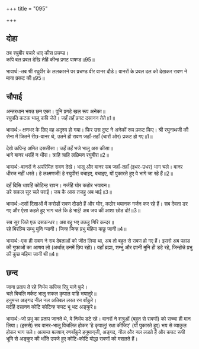 +++
title = "095"

+++
## दोहा
तब रघुबीर पचारे धाए कीस प्रचण्ड।  
कपि बल प्रबल देखि तेहिं कीन्ह प्रगट पाषण्ड॥95॥  

भावार्थ:-तब श्री रघुवीर के ललकारने पर प्रचण्ड वीर वानर दौडे। वानरों के प्रबल दल को देखकर रावण ने माया प्रकट की॥95॥  




## चौपाई
अन्तरधान भयउ छन एका। पुनि प्रगटे खल रूप अनेका॥  
रघुपति कटक भालु कपि जेते। जहँ तहँ प्रगट दसानन तेते॥1॥  

भावार्थ:- क्षणभर के लिए वह अदृश्य हो गया। फिर उस दुष्ट ने अनेकों रूप प्रकट किए। श्री रघुनाथजी की सेना में जितने रीछ-वानर थे, उतने ही रावण जहाँ-तहाँ (चारों ओर) प्रकट हो गए॥1॥  

देखे कपिन्ह अमित दससीसा। जहँ तहँ भजे भालु अरु कीसा॥  
भागे बानर धरहिं न धीरा। त्राहि त्राहि लछिमन रघुबीरा॥2॥  

भावार्थ:-वानरों ने अपरिमित रावण देखे। भालू और वानर सब जहाँ-तहाँ (इधर-उधर) भाग चले। वानर धीरज नहीं धरते। हे लक्ष्मणजी! हे रघुवीर! बचाइए, बचाइए, यों पुकारते हुए वे भागे जा रहे हैं॥2॥  

दहँ दिसि धावहिं कोटिन्ह रावन। गर्जहिं घोर कठोर भयावन॥  
डरे सकल सुर चले पराई। जय कै आस तजहु अब भाई॥3॥  

भावार्थ:-दसों दिशाओं में करोडों रावण दौडते हैं और घोर, कठोर भयानक गर्जन कर रहे हैं। सब देवता डर गए और ऐसा कहते हुए भाग चले कि हे भाई! अब जय की आशा छोड दो!॥3॥  

सब सुर जिते एक दसकन्धर। अब बहु भए तकहु गिरि कन्दर॥  
रहे बिरञ्चि सम्भु मुनि ग्यानी। जिन्ह जिन्ह प्रभु महिमा कछु जानी॥4॥  

भावार्थ:-एक ही रावण ने सब देवताओं को जीत लिया था, अब तो बहुत से रावण हो गए हैं। इससे अब पहाड की गुफाओं का आश्रय लो (अर्थात्‌ उनमें छिप रहो)। वहाँ ब्रह्मा, शम्भु और ज्ञानी मुनि ही डटे रहे, जिन्होन्ने प्रभु की कुछ महिमा जानी थी॥4॥  

<div class="audioEmbed"  caption="AIR-वाचनम्" src="https://archive
.org/download/rAmcharitmAnas-AIR/EPI-341.mp3"></div>

## छन्द
जाना प्रताप ते रहे निर्भय कपिन्ह रिपु माने फुरे।  
चले बिचलि मर्कट भालु सकल कृपाल पाहि भयातुरे॥  
हनुमन्त अङ्गद नील नल अतिबल लरत रन बाँकुरे।  
मर्दहिं दसानन कोटि कोटिन्ह कपट भू भट अङ्कुरे॥  

भावार्थ:-जो प्रभु का प्रताप जानते थे, वे निर्भय डटे रहे। वानरों ने शत्रुओं (बहुत से रावणों) को सच्चा ही मान लिया। (इससे) सब वानर-भालू विचलित होकर 'हे कृपालु! रक्षा कीजिए' (यों पुकारते हुए) भय से व्याकुल होकर भाग चले। अत्यन्त बलवान्‌ रणबाँकुरे हनुमान्‌जी, अङ्गद, नील और नल लडते हैं और कपट रूपी भूमि से अङ्कुर की भाँति उपजे हुए कोटि-कोटि योद्धा रावणों को मसलते हैं।  

